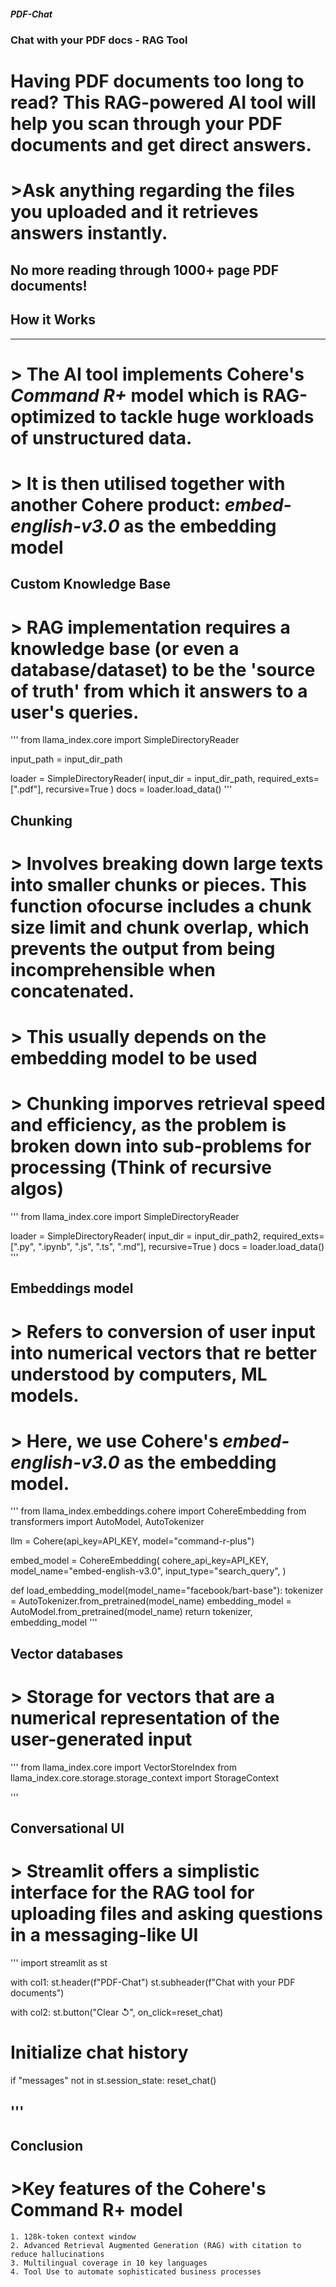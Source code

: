 ##### PDF-Chat
### Chat with your PDF docs - RAG Tool

# Having PDF documents too long to read? This RAG-powered AI tool will help you scan through your PDF documents and get direct answers.
# >Ask anything regarding the files you uploaded and it retrieves answers instantly. 

## No more reading through 1000+ page PDF documents! 


## **How it Works**
-----------------------
# > The AI tool implements **Cohere's *Command R+* model** which is RAG-optimized to tackle huge workloads of unstructured data.
# > It is then utilised together with another **Cohere product: *embed-english-v3.0*** as the embedding model


## Custom Knowledge Base
# > RAG implementation requires a knowledge base (or even a database/dataset) to be the 'source of truth' from which it answers to a user's queries.
[More about the model]: (https://docs.cohere.com/docs/command-r-plus)

'''
from llama_index.core import SimpleDirectoryReader

input_path = input_dir_path

loader = SimpleDirectoryReader(
            input_dir = input_dir_path,
            required_exts=[".pdf"],
            recursive=True
        )
docs = loader.load_data()
'''


## Chunking
# > Involves breaking down large texts into smaller chunks or pieces. This function ofocurse includes a chunk size limit and chunk overlap, which prevents the output from being incomprehensible when concatenated.
# > This usually depends on the embedding model to be used
# > Chunking imporves retrieval speed and efficiency, as the problem is broken down into sub-problems for processing (Think of recursive algos)

'''
from llama_index.core import SimpleDirectoryReader

loader = SimpleDirectoryReader(
            input_dir = input_dir_path2,
            required_exts=[".py", ".ipynb", ".js", ".ts", ".md"],
            recursive=True
        )
docs = loader.load_data()
'''



## Embeddings model
# > Refers to conversion of user input into numerical vectors that re better understood by computers, ML models.
# > Here, we use Cohere's *embed-english-v3.0* as the embedding model. 
[More on the embedding model]: (https://cohere.com/blog/introducing-embed-v3)

'''
from llama_index.embeddings.cohere import CohereEmbedding
from transformers import AutoModel, AutoTokenizer

llm = Cohere(api_key=API_KEY, model="command-r-plus")

embed_model = CohereEmbedding(
    cohere_api_key=API_KEY,
    model_name="embed-english-v3.0",
    input_type="search_query",
)

def load_embedding_model(model_name="facebook/bart-base"):
    tokenizer = AutoTokenizer.from_pretrained(model_name)
    embedding_model = AutoModel.from_pretrained(model_name)
    return tokenizer, embedding_model
'''

 
## Vector databases
# > Storage for vectors that are a numerical representation of the user-generated input
'''
from llama_index.core import VectorStoreIndex
from llama_index.core.storage.storage_context import StorageContext

'''

## Conversational UI
# > **Streamlit** offers a simplistic interface for the RAG tool for uploading files and asking questions in a messaging-like UI

'''
import streamlit as st

with col1:
    st.header(f"PDF-Chat")
    st.subheader(f"Chat with your PDF documents")

with col2:
    st.button("Clear ↺", on_click=reset_chat)

# Initialize chat history
if "messages" not in st.session_state:
    reset_chat()

'''
-----------
## Conclusion

# >Key features of the Cohere's Command R+ model
    1. 128k-token context window
    2. Advanced Retrieval Augmented Generation (RAG) with citation to reduce hallucinations
    3. Multilingual coverage in 10 key languages
    4. Tool Use to automate sophisticated business processes
    
 

